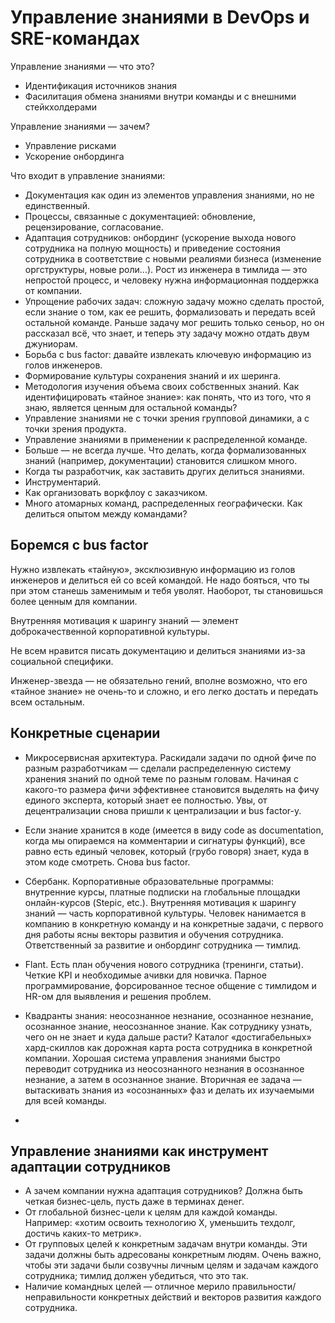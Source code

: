 # Управление знаниями в DevOps и SRE-командах

Управление знаниями — что это?
* Идентификация источников знания
* Фасилитация обмена знаниями внутри команды и с внешними стейкхолдерами

Управление знаниями — зачем?
* Управление рисками
* Ускорение онбординга

Что входит в управление знаниями:

* Документация как один из элементов управления знаниями, но не единственный.
* Процессы, связанные с документацией: обновление, рецензирование, согласование.
* Адаптация сотрудников: онбординг (ускорение выхода нового сотрудника на полную мощность) и приведение состояния сотрудника в соответствие с новыми реалиями бизнеса (изменение оргструктуры, новые роли...). Рост из инженера в тимлида — это непростой процесс, и человеку нужна информационная поддержка от компании.
* Упрощение рабочих задач: сложную задачу можно сделать простой, если знание о том, как ее решить, формализовать и передать всей остальной команде. Раньше задачу мог решить только сеньор, но он рассказал всё, что знает, и теперь эту задачу можно отдать двум джуниорам.
* Борьба с bus factor: давайте извлекать ключевую информацию из голов инженеров. 
* Формирование культуры сохранения знаний и их шеринга.
* Методология изучения объема своих собственных знаний. Как идентифицировать «тайное знание»: как понять, что из того, что я знаю, является ценным для остальной команды?
* Управление знаниями не с точки зрения групповой динамики, а с точки зрения продукта.
* Управление знаниями в применении к распределенной команде.
* Больше — не всегда лучше. Что делать, когда формализованных знаний (например, документации) становится слишком много.
* Когда ты разработчик, как заставить других делиться знаниями.
* Инструментарий.
* Как организовать воркфлоу с заказчиком.
* Много атомарных команд, распределенных географически. Как делиться опытом между командами?


## Боремся с bus factor

Нужно извлекать «тайную», эксклюзивную информацию из голов инженеров и делиться ей со всей командой. Не надо бояться, что ты при этом станешь заменимым и тебя уволят. Наоборот, ты становишься более ценным для компании.

Внутренняя мотивация к шарингу знаний — элемент доброкачественной корпоративной культуры.

Не всем нравится писать документацию и делиться знаниями из-за социальной специфики.

Инженер-звезда — не обязательно гений, вполне возможно, что его «тайное знание» не очень-то и сложно, и его легко достать и передать всем остальным.



## Конкретные сценарии

* Микросервисная архитектура. Раскидали задачи по одной фиче по разным разработчикам — сделали распределенную систему хранения знаний по одной теме по разным головам. Начиная с какого-то размера фичи эффективнее становится выделять на фичу единого эксперта, который знает ее полностью. Увы, от децентрализации снова пришли к централизации и bus factor-у. 

* Если знание хранится в коде (имеется в виду code as documentation, когда мы опираемся на комментарии и сигнатуры функций), все равно есть единый человек, который (грубо говоря) знает, куда в этом коде смотреть. Снова bus factor.

* Сбербанк. Корпоративные образовательные программы: внутренние курсы, платные подписки на глобальные площадки онлайн-курсов (Stepic, etc.). Внутренняя мотивация к шарингу знаний — часть корпоративной культуры. Человек нанимается в компанию в конкретную команду и на конкретные задачи, с первого дня работы ясны векторы развития и обучения сотрудника. Ответственный за развитие и онбординг сотрудника — тимлид.

* Flant. Есть план обучения нового сотрудника (тренинги, статьи). Четкие KPI и необходимые ачивки для новичка. Парное программирование, форсированное тесное общение с тимлидом и HR-ом для выявления и решения проблем.

* Квадранты знания: неосознанное незнание, осознанное незнание, осознанное знание, неосознанное знание. Как сотруднику узнать, чего он не знает и куда дальше расти? Каталог «достигабельных» хард-скиллов как дорожная карта роста сотрудника в конкретной компании. Хорошая система управления знаниями быстро переводит сотрудника из неосознанного незнания в осознанное незнание, а затем в осознанное знание. Вторичная ее задача — вытаскивать знания из «осознанных» фаз и делать их изучаемыми для всей команды.

* 

## Управление знаниями как инструмент адаптации сотрудников

* А зачем компании нужна адаптация сотрудников? Должна быть четкая бизнес-цель, пусть даже в терминах денег.
* От глобальной бизнес-цели к целям для каждой команды. Например: «хотим освоить технологию Х, уменьшить техдолг, достичь каких-то метрик».
* От групповых целей к конкретным задачам внутри команды. Эти задачи должны быть адресованы конкретным людям. Очень важно, чтобы эти задачи были созвучны личным целям и задачам каждого сотрудника; тимлид должен убедиться, что это так.
* Наличие командных целей — отличное мерило правильности/неправильности конкретных действий и векторов развития каждого сотрудника.
